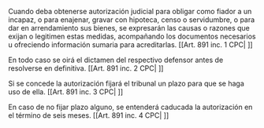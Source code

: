 Cuando deba obtenerse autorización judicial para obligar como fiador a un incapaz, o para enajenar, gravar con hipoteca, censo o servidumbre, o para dar en arrendamiento sus bienes, se expresarán las causas o razones que exijan o legitimen estas medidas, acompañando los documentos necesarios u ofreciendo información sumaria para acreditarlas. [[Art. 891 inc. 1 CPC| ]]

En todo caso se oirá el dictamen del respectivo defensor antes de resolverse en definitiva. [[Art. 891 inc. 2 CPC| ]]

Si se concede la autorización fijará el tribunal un plazo para que se haga uso de ella. [[Art. 891 inc. 3 CPC| ]]

En caso de no fijar plazo alguno, se entenderá caducada la autorización en el término de seis meses. [[Art. 891 inc. 4 CPC| ]]